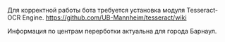 Для корректной работы бота требуется установка модуля Tesseract-OCR Engine. https://github.com/UB-Mannheim/tesseract/wiki

Информация по центрам перерботки актуальна для города Барнаул.
